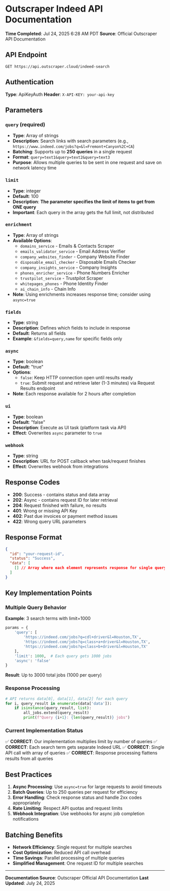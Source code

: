 # Outscraper Indeed API Documentation

**Time Completed**: Jul 24, 2025 6:28 AM PDT
**Source**: Official Outscraper API Documentation

## API Endpoint

```
GET https://api.outscraper.cloud/indeed-search
```

## Authentication

**Type**: ApiKeyAuth
**Header**: `X-API-KEY: your-api-key`

## Parameters

### `query` (required)
- **Type**: Array of strings
- **Description**: Search links with search parameters (e.g., `https://www.indeed.com/jobs?q=&l=Fremont+Canyon%2C+CA`)
- **Batching**: Supports up to **250 queries** in a single request
- **Format**: `query=text1&query=text2&query=text3`
- **Purpose**: Allows multiple queries to be sent in one request and save on network latency time

### `limit`
- **Type**: integer
- **Default**: 100
- **Description**: **The parameter specifies the limit of items to get from ONE query**
- **Important**: Each query in the array gets the full limit, not distributed

### `enrichment`
- **Type**: Array of strings
- **Available Options**:
  - `domains_service` - Emails & Contacts Scraper
  - `emails_validator_service` - Email Address Verifier
  - `company_websites_finder` - Company Website Finder
  - `disposable_email_checker` - Disposable Emails Checker
  - `company_insights_service` - Company Insights
  - `phones_enricher_service` - Phone Numbers Enricher
  - `trustpilot_service` - Trustpilot Scraper
  - `whitepages_phones` - Phone Identity Finder
  - `ai_chain_info` - Chain Info
- **Note**: Using enrichments increases response time; consider using `async=true`

### `fields`
- **Type**: string
- **Description**: Defines which fields to include in response
- **Default**: Returns all fields
- **Example**: `&fields=query,name` for specific fields only

### `async`
- **Type**: boolean
- **Default**: "true"
- **Options**:
  - `false`: Keep HTTP connection open until results ready
  - `true`: Submit request and retrieve later (1-3 minutes) via Request Results endpoint
- **Note**: Each response available for 2 hours after completion

### `ui`
- **Type**: boolean
- **Default**: "false"
- **Description**: Execute as UI task (platform task via API)
- **Effect**: Overwrites `async` parameter to `true`

### `webhook`
- **Type**: string
- **Description**: URL for POST callback when task/request finishes
- **Effect**: Overwrites webhook from integrations

## Response Codes

- **200**: Success - contains status and data array
- **202**: Async - contains request ID for later retrieval
- **204**: Request finished with failure, no results
- **401**: Wrong or missing API Key
- **402**: Past due invoices or payment method issues
- **422**: Wrong query URL parameters

## Response Format

```json
{
  "id": "your-request-id",
  "status": "Success",
  "data": [
    [] // Array where each element represents response for single query
  ]
}
```

## Key Implementation Points

### Multiple Query Behavior

**Example**: 3 search terms with limit=1000

```python
params = {
    'query': [
        'https://indeed.com/jobs?q=cdl+driver&l=Houston,TX',
        'https://indeed.com/jobs?q=class+a+driver&l=Houston,TX',
        'https://indeed.com/jobs?q=class+b+driver&l=Houston,TX'
    ],
    'limit': 1000,  # Each query gets 1000 jobs
    'async': 'false'
}
```

**Result**: Up to 3000 total jobs (1000 per query)

### Response Processing

```python
# API returns data[0], data[1], data[2] for each query
for i, query_result in enumerate(data['data']):
    if isinstance(query_result, list):
        all_jobs.extend(query_result)
        print(f"Query {i+1}: {len(query_result)} jobs")
```

### Current Implementation Status

✅ **CORRECT**: Our implementation multiplies limit by number of queries
✅ **CORRECT**: Each search term gets separate Indeed URL
✅ **CORRECT**: Single API call with array of queries
✅ **CORRECT**: Response processing flattens results from all queries

## Best Practices

1. **Async Processing**: Use `async=true` for large requests to avoid timeouts
2. **Batch Queries**: Up to 250 queries per request for efficiency
3. **Error Handling**: Check response status and handle 2xx codes appropriately
4. **Rate Limiting**: Respect API quotas and request limits
5. **Webhook Integration**: Use webhooks for async job completion notifications

## Batching Benefits

- **Network Efficiency**: Single request for multiple searches
- **Cost Optimization**: Reduced API call overhead
- **Time Savings**: Parallel processing of multiple queries
- **Simplified Management**: One request ID for multiple searches

---

**Documentation Source**: Outscraper Official API Documentation
**Last Updated**: July 24, 2025
